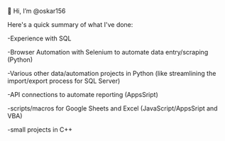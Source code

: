 👋 Hi, I’m @oskar156

Here's a quick summary of what I've done:

-Experience with SQL

-Browser Automation with Selenium to automate data entry/scraping (Python)

-Various other data/automation projects in Python (like streamlining the import/export process for SQL Server)

-API connections to automate reporting (AppsSript)

-scripts/macros for Google Sheets and Excel (JavaScript/AppsSript and VBA)

-small projects in C++
  

<!---
oskar156/oskar156 is a ✨ special ✨ repository because its `README.md` (this file) appears on your GitHub profile.
You can click the Preview link to take a look at your changes.
--->
